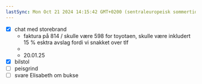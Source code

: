 ```yaml
---
lastSync: Mon Oct 21 2024 14:15:42 GMT+0200 (sentraleuropeisk sommertid)
---
```

- [x] chat med storebrand
	- faktura på 814 / skulle være 598 for toyotaen, skulle være inkludert 15 % esktra avslag fordi vi snakket over tlf
	- 
	- 20.01.25
- [x] bilstol
- [ ] peisgrind
- [ ] svare Elisabeth om bukse